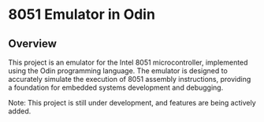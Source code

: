 # 8051 Emulator in Odin

## Overview

This project is an emulator for the Intel 8051 microcontroller, implemented using the Odin programming language. The emulator is designed to accurately simulate the execution of 8051 assembly instructions, providing a foundation for embedded systems development and debugging.

Note: This project is still under development, and features are being actively added.
